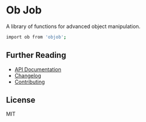 # Ob Job

A library of functions for advanced object manipulation.

```bash
import ob from 'objob';
```

## Further Reading

  * [API Documentation](https://rawgit.com/chiedolabs/objob/master/docs/ob.html)
  * [Changelog](./CHANGELOG.md)
  * [Contributing](./CONTRIBUTING.md)

## License
MIT
